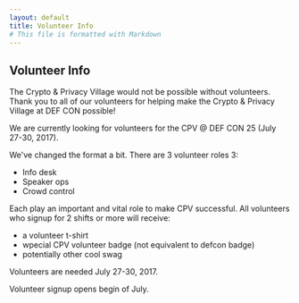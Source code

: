 ```yaml
---
layout: default
title: Volunteer Info
# This file is formatted with Markdown
---
```

## Volunteer Info

The Crypto & Privacy Village would not be possible without volunteers. Thank you to all of our volunteers for helping make the Crypto & Privacy Village at DEF CON possible! 

We are currently looking for volunteers for the CPV @ DEF CON 25 (July 27-30, 2017).

We've changed the format a bit. There are 3 volunteer roles 3:

- Info desk
- Speaker ops
- Crowd control

Each play an important and vital role to make CPV successful. All volunteers who signup for 2 shifts or more will receive:

- a volunteer t-shirt
- wpecial CPV volunteer badge (not equivalent to defcon badge)
- potentially other cool swag

Volunteers are needed July 27-30, 2017.

Volunteer signup opens begin of July.
